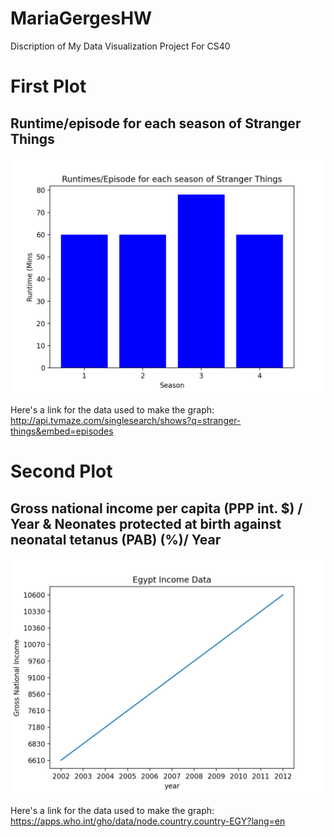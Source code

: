 # MariaGergesHW
Discription of My Data Visualization Project For CS40
# First Plot 

## Runtime/episode for each season of Stranger Things
![Runtime/episode for each season of Stranger Things](Figure_1.png)

Here's a link for the data used to make the graph: http://api.tvmaze.com/singlesearch/shows?q=stranger-things&embed=episodes

# Second Plot 
## Gross national income per capita (PPP int. $) / Year & Neonates protected at birth against neonatal tetanus (PAB) (%)/ Year
![Gross national income per capita (PPP int. $) / Year AND Neonates protected at birth against neonatal tetanus (PAB) (%)/ Year](Figure_2.png)

Here's a link for the data used to make the graph: https://apps.who.int/gho/data/node.country.country-EGY?lang=en
